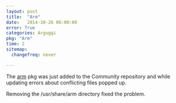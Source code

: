 ```yaml
---
layout: post
title:  "Arm"
date:   2014-10-26 06:00:00
error: True
categories: Arguggi
pkg: "Arm"
time: 2
sitemap:
  changefreq: never

---
```


The [arm][arm] pkg was just added to the Community repository and while
updating errors about conflicting files popped up.

Removing the /usr/share/arm directory fixed the problem.

[arm]: https://www.archlinux.org/packages/community/any/arm/
